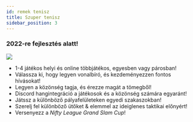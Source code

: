```yaml
---
id: remek tenisz
title: Szuper tenisz
sidebar_position: 3
---
```


### 2022-re fejlesztés alatt!

![](/img/NiftyTennis.jpeg)

- 1-4 játékos helyi és online többjátékos, egyesben vagy párosban!
- Válassza ki, hogy legyen vonalbíró, és kezdeményezzen fontos hívásokat!
- Legyen a közönség tagja, és érezze magát a tömegből!
- Discord hangintegráció a játékosok és a közönség számára egyaránt!
- Játssz a különböző pályafelületeken egyedi szakaszokban!
- Szerelj fel különböző ütőket & elemmel az ideiglenes taktikai előnyért!
- Versenyezz a _Nifty League Grand Slam Cup_!
